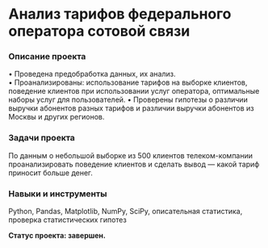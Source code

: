 # Анализ тарифов федерального оператора сотовой связи
### Описание проекта
•	Проведена предобработка данных, их анализ.  
•	Проанализированы: использование тарифов на выборке клиентов, поведение клиентов при использовании услуг оператора, оптимальные наборы услуг для пользователей.
•	Проверены гипотезы о различии выручки абонентов разных тарифов и различии выручки абонентов из Москвы и других регионов.
### Задачи проекта
По данным о небольшой выборке из 500 клиентов телеком-компании проанализировать поведение клиентов и сделать вывод — какой тариф приносит больше денег.
### Навыки и инструменты
Python, Pandas, Matplotlib, NumPy, SciPy, описательная статистика, проверка статистических гипотез

**Статус проекта: завершен.**
